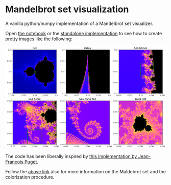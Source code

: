 # Mandelbrot set visualization

A vanilla python/numpy implementation of a Mandelbrot set visualizer.

Open [the notebook](https://github.com/r1cc4rdo/mandelbrot/blob/master/Mandelbrot.ipynb) or the [standalone implementation](https://github.com/r1cc4rdo/mandelbrot/blob/master/mandelbrot.py) to see how to create pretty images like the following:

![Mandelbrot set details](https://github.com/r1cc4rdo/mandelbrot/blob/master/images/zoom.png "Mandelbrot set details")

The code has been liberally inspired by [this implementation by Jean-François Puget](https://www.ibm.com/developerworks/community/blogs/jfp/entry/My_Christmas_Gift?lang=en).

Follow the [above link](https://www.ibm.com/developerworks/community/blogs/jfp/entry/My_Christmas_Gift?lang=en) also for more information on the Maldebrot set and the colorization procedure.
